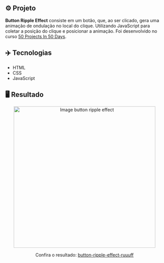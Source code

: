 ## ⚙️ Projeto
**Button Ripple Effect** consiste em um botão, que, ao ser clicado, gera uma animação de ondulação no local do clique. Utilizando JavaScript para coletar a posição do clique e posicionar a animação. Foi desenvolvido no curso <a href="https://www.udemy.com/share/103Pv2AEcYdFxQQXUH">50 Projects In 50 Days</a>.

## ✈️ Tecnologias
- HTML
- CSS
- JavaScript

## 🖥️ Resultado
<div align="center">
  <img alt="Image button ripple effect" src="https://i.imgur.com/QWWA7TA.png" width="450px">
  <p>Confira o resultado: <a href="https://button-ripple-effect-ruuuff.netlify.app">button-ripple-effect-ruuuff</a></p>
</div>
